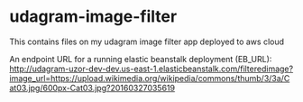 # udagram-image-filter
This contains files on my udagram image filter app deployed to aws cloud


An endpoint URL for a running elastic beanstalk deployment (EB_URL):
http://udagram-uzor-dev-dev.us-east-1.elasticbeanstalk.com/filteredimage?image_url=https://upload.wikimedia.org/wikipedia/commons/thumb/3/3a/Cat03.jpg/600px-Cat03.jpg?20160327035619

